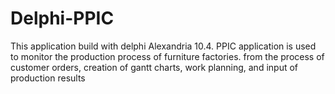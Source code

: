 # Delphi-PPIC
This application build with delphi Alexandria 10.4. PPIC application is used to monitor the production process of furniture factories. from the process of customer orders, creation of gantt charts, work planning, and input of production results
